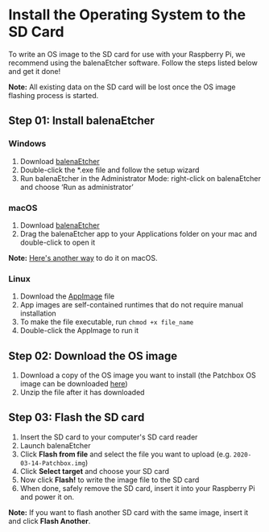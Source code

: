 # Install the Operating System to the SD Card

To write an OS image to the SD card for use with your Raspberry Pi, we recommend using the balenaEtcher software. Follow the steps listed below and get it done!

**Note:** All existing data on the SD card will be lost once the OS image flashing process is started.

## Step 01: Install balenaEtcher

### Windows

1. Download <a href = "https://www.balena.io/etcher/" target="_blank">balenaEtcher</a>
2. Double-click the *.exe file and follow the setup wizard
3. Run balenaEtcher in the Administrator Mode: right-click on balenaEtcher and choose ‘Run as administrator’

### macOS

1. Download <a href = "https://www.balena.io/etcher/" target="_blank">balenaEtcher</a>
2. Drag the balenaEtcher app to your Applications folder on your mac and double-click to open it

**Note:** <a href="https://community.blokas.io/t/raspberry-pi-write-sd-card-images-using-os-x-command-line/614" target='_blank'>Here's another way</a> to do it on macOS. 


### Linux

1. Download the <a href="https://www.balena.io/etcher/" target="_blank">AppImage</a> file
2. App images are self-contained runtimes that do not require manual installation
3. To make the file executable, run `chmod +x file_name`
3. Double-click the AppImage to run it

## Step 02: Download the OS image

1. Download a copy of the OS image you want to install (the Patchbox OS image can be downloaded <a href="https://blokas.io/patchbox-os/" target="_blank">here</a>)
2. Unzip the file after it has downloaded

## Step 03: Flash the SD card 

1. Insert the SD card to your computer's SD card reader
2. Launch balenaEtcher
3. Click **Flash from file** and select the file you want to upload (e.g. `2020-03-14-Patchbox.img`)
4. Click **Select target** and choose your SD card
5. Now click **Flash!** to write the image file to the SD card
6. When done, safely remove the SD card, insert it into your Raspberry Pi and power it on.

**Note:** If you want to flash another SD card with the same image, insert it and click **Flash Another**.


